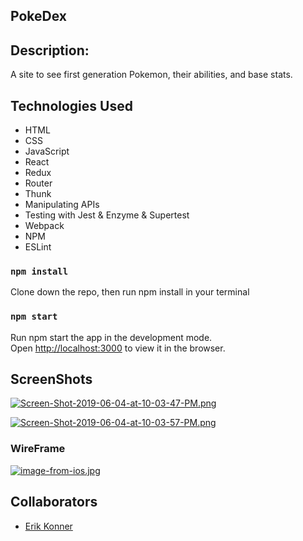## PokeDex

## Description: 
A site to see first generation Pokemon, their abilities, and base stats.

## Technologies Used
* HTML
* CSS
* JavaScript
* React
* Redux
* Router
* Thunk
* Manipulating APIs
* Testing with Jest & Enzyme & Supertest
* Webpack
* NPM
* ESLint

### `npm install`
Clone down the repo, then run npm install in your terminal

### `npm start`
Run npm start the app in the development mode.<br>
Open [http://localhost:3000](http://localhost:3000) to view it in the browser.



## ScreenShots
[![Screen-Shot-2019-06-04-at-10-03-47-PM.png](https://i.postimg.cc/TYNmc337/Screen-Shot-2019-06-04-at-10-03-47-PM.png)](https://postimg.cc/BXDXSsDH)

[![Screen-Shot-2019-06-04-at-10-03-57-PM.png](https://i.postimg.cc/ZRJCSGqv/Screen-Shot-2019-06-04-at-10-03-57-PM.png)](https://postimg.cc/bGFz0Fkq)

### WireFrame
[![image-from-ios.jpg](https://i.postimg.cc/gkLcfzKB/image-from-ios.jpg)](https://postimg.cc/CzYV8VXj)

## Collaborators
* [Erik Konner](https://github.com/ehk9000)

